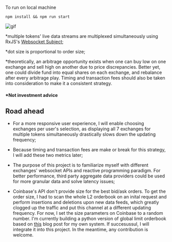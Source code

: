 To run on local machine
```
npm install && npm run start
```
![gif](https://github.com/dabaojian1992/cross-exchange-arbitrage-visualizer/blob/master/new_gif.gif)

*multiple tokens' live data streams are multiplexed simultaneously using RxJS's [Websocket Subject](https://rxjs-dev.firebaseapp.com/api/webSocket/webSocket);

*dot size is proportional to order size;

*theoretically, an arbitrage opportunity exists when one can buy low on one exchange and sell high on another due to price discrepancies. Better yet, one could divide fund into equal shares on each exchange, and rebalance after every arbitrage play. Timing and transaction fees should also be taken into consideration to make it a consistent strategy. 

#### *Not investment advice

## Road ahead

* For a more responsive user experience, I will enable choosing exchanges per user's selection, as displaying all 7 exchanges for multiple tokens simultaneously drastically slows down the updating frequency;

* Because timing and transaction fees are make or break for this strategy, I will add these two metrics later;

* The purpose of this project is to familiarize myself with different exchanges' websocket APIs and reactive programming paradigm. For better performance, third party aggregate data providers could be used for more granular data and solve latency issues;

* Coinbase's API don't provide size for the best bid/ask orders. To get the order size, I had to scan the whole L2 orderbook on an inital request and perform insertions and deletions upon new data feeds, which greatly clogged up the traffic and put this channel at a different updating frequency. For now, I set the size parameters on Coinbase to a random number. I'm currently building a python version of global limit orderbook based on [this](https://web.archive.org/web/20110219163448/http://howtohft.wordpress.com/2011/02/15/how-to-build-a-fast-limit-order-book/) blog post for my own system. If succesussul, I will integrate it into this project. In the meantime, any contribution is welcome. 

